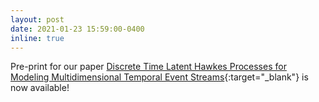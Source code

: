 ```yaml
---
layout: post
date: 2021-01-23 15:59:00-0400
inline: true
---
```


Pre-print for our paper [Discrete Time Latent Hawkes Processes for Modeling Multidimensional Temporal Event Streams](){:target="_blank"} is now available!
